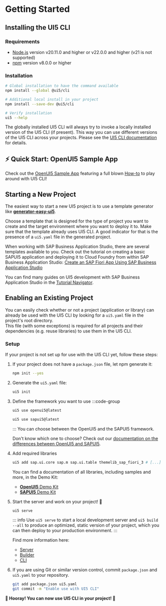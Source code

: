 # Getting Started
## Installing the UI5 CLI
### Requirements

- [Node.js](https://nodejs.org/) version v20.11.0 and higher or v22.0.0 and higher (v21 is not supported)
- [npm](https://www.npmjs.com/) version v8.0.0 or higher

### Installation
```sh
# Global installation to have the command available
npm install --global @ui5/cli

# Additional local install in your project
npm install --save-dev @ui5/cli

# Verify installation
ui5 --help
```

The globally installed UI5 CLI will always try to invoke a locally installed version of the UI5 CLI (if present). This way you can use different versions of the UI5 CLI across your projects. Please see the [UI5 CLI documentation](./CLI.md#local-vs-global-installation) for details.

## ⚡️ Quick Start: OpenUI5 Sample App
Check out the [OpenUI5 Sample App](https://github.com/SAP/openui5-sample-app) featuring a full blown [How-to](https://github.com/SAP/openui5-sample-app/#openui5-sample-app) to play around with UI5 CLI!

## Starting a New Project
The easiest way to start a new UI5 project is to use a template generator like [**generator-easy-ui5**](https://github.com/SAP/generator-easy-ui5).

Choose a template that is designed for the type of project you want to create and the target environment where you want to deploy it to.
Make sure that the template already uses UI5 CLI. A good indicator for that is the presence of a `ui5.yaml` file in the generated project.

When working with SAP Business Application Studio, there are several templates available to you. Check out the tutorial on creating a basic SAPUI5 application and deploying it to Cloud Foundry from within SAP Business Application Studio: [Create an SAP Fiori App Using SAP Business Application Studio](https://developers.sap.com/tutorials/appstudio-fioriapps-create.html)

You can find many guides on UI5 development with SAP Business Application Studio in the [Tutorial Navigator](https://developers.sap.com/tutorial-navigator.html?tag=topic:sapui5&tag=products:technology-platform/sap-business-application-studio).

## Enabling an Existing Project
You can easily check whether or not a project (application or library) can already be used with the UI5 CLI by looking for a `ui5.yaml` file in the project's root directory.  
This file (with some exceptions) is required for all projects and their dependencies (e.g. reuse libraries) to use them in the UI5 CLI.

### Setup
If your project is not set up for use with the UI5 CLI yet, follow these steps:

1. If your project does not have a `package.json` file, let npm generate it:
	```sh
	npm init --yes
	```

1. Generate the `ui5.yaml` file:
	```sh
	ui5 init
	```

1. Define the framework you want to use
	:::code-group

	```sh [OpenUI5]
	ui5 use openui5@latest
	```

	```sh [SAPUI5]
	ui5 use sapui5@latest
	```
	:::
	You can choose between the OpenUI5 and the SAPUI5 framework.

	Don't know which one to choose? Check out our [documentation on the differences between OpenUI5 and SAPUI5](./FAQ#whats-the-difference-between-openui5-and-sapui5).

1. Add required libraries
	```sh
	ui5 add sap.ui.core sap.m sap.ui.table themelib_sap_fiori_3 # [...]
	```

	You can find a documentation of all libraries, including samples and more, in the Demo Kit:

	- [**OpenUI5** Demo Kit](https://openui5.hana.ondemand.com/api)
	- [**SAPUI5** Demo Kit](https://ui5.sap.com/#/api)

1. Start the server and work on your project! 🎉
	```sh
	ui5 serve
	```

	::: info
	Use `ui5 serve` to start a local development server and `ui5 build --all` to produce an optimized, static version of your project, which you can then deploy to your production environment.
	:::

	Find more information here:

	- [Server](./Server.md)
	- [Builder](./Builder.md)
	- [CLI](./CLI.md)

1. If you are using Git or similar version control, commit `package.json` and `ui5.yaml` to your repository.
	```sh
	git add package.json ui5.yaml
	git commit -m "Enable use with UI5 CLI"
	```

**🎉 Hooray! You can now use UI5 CLI in your project! 🎉**
